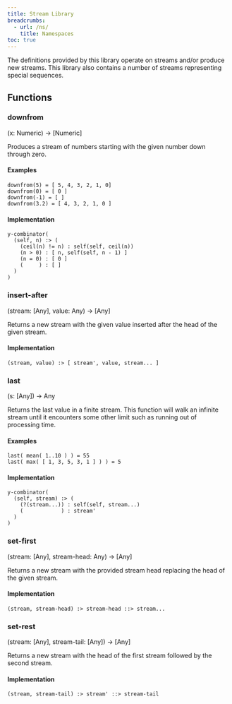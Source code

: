 ```yaml
---
title: Stream Library
breadcrumbs:
  - url: /ns/
    title: Namespaces
toc: true
---
```


The definitions provided by this library operate on streams and/or produce new streams. This library also contains a number of streams representing special sequences.

## Functions

### downfrom

(x: Numeric) &rarr; [Numeric]

Produces a stream of numbers starting with the given number down through zero.

#### Examples

```
downfrom(5) = [ 5, 4, 3, 2, 1, 0]
downfrom(0) = [ 0 ]
downfrom(-1) = [ ]
downfrom(3.2) = [ 4, 3, 2, 1, 0 ]
```

#### Implementation

```
y-combinator(
  (self, n) :> (
    (ceil(n) != n) : self(self, ceil(n))
    (n > 0) : [ n, self(self, n - 1) ]
    (n = 0) : [ 0 ]
    (     ) : [ ]
  )
)
```

### insert-after

(stream: [Any], value: Any) &rarr; [Any]

Returns a new stream with the given value inserted after the head of the given stream.

#### Implementation

```
(stream, value) :> [ stream', value, stream... ]
```

### last

(s: [Any]) &rarr; Any

Returns the last value in a finite stream. This function will walk an infinite stream until it encounters some other limit such as running out of processing time.

#### Examples

```
last( mean( 1..10 ) ) = 55
last( max( [ 1, 3, 5, 3, 1 ] ) ) = 5
```

#### Implementation

```
y-combinator(
  (self, stream) :> (
    (?(stream...)) : self(self, stream...)
    (            ) : stream'
  )
)
```

### set-first

(stream: [Any], stream-head: Any) &rarr; [Any]

Returns a new stream with the provided stream head replacing the head of the given stream.

#### Implementation

```
(stream, stream-head) :> stream-head ::> stream...
```

### set-rest

(stream: [Any], stream-tail: [Any]) &rarr; [Any]

Returns a new stream with the head of the first stream followed by the second stream.

#### Implementation

```
(stream, stream-tail) :> stream' ::> stream-tail
```
